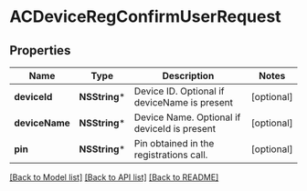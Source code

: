 # ACDeviceRegConfirmUserRequest

## Properties
Name | Type | Description | Notes
------------ | ------------- | ------------- | -------------
**deviceId** | **NSString*** | Device ID. Optional if deviceName is present | [optional] 
**deviceName** | **NSString*** | Device Name. Optional if deviceId is present | [optional] 
**pin** | **NSString*** | Pin obtained in the registrations call. | [optional] 

[[Back to Model list]](../README.md#documentation-for-models) [[Back to API list]](../README.md#documentation-for-api-endpoints) [[Back to README]](../README.md)


